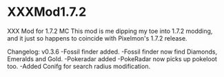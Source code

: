 XXXMod1.7.2
===========

XXX Mod for 1.7.2 MC
This mod is me dipping my toe into 1.7.2 modding, and it just so happens to coincide with Pixelmon's 1.7.2 release.

Changelog:
v0.3.6
-Fossil finder added.
-Fossil finder now find Diamonds, Emeralds and Gold.
-Pokeradar added
-PokeRadar now picks up pokeloot too.
-Added Conifg for search radius modification.
